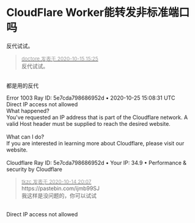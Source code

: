 # CloudFlare Worker能转发非标准端口吗


反代试试。

<div class="quote"><blockquote><font size="2"><a href="https://www.hostloc.com/forum.php?mod=redirect&amp;goto=findpost&amp;pid=9304680&amp;ptid=753719" target="_blank"><font color="#999999">doctore 发表于 2020-10-15 15:25</font></a></font><br />
反代试试。</blockquote></div><br />
都是用的反代<img id="aimg_wB72S" onclick="zoom(this, this.src, 0, 0, 0)" class="zoom" src="https://cdn.jsdelivr.net/gh/hishis/forum-master/public/images/patch.gif" onmouseover="img_onmouseoverfunc(this)" onload="thumbImg(this)" border="0" alt="" />

Error 1003 Ray ID: 5e7cda798686952d • 2020-10-25 15:08:31 UTC<br />
Direct IP access not allowed<br />
What happened?<br />
You've requested an IP address that is part of the Cloudflare network. A valid Host header must be supplied to reach the desired website.<br />
<br />
What can I do?<br />
If you are interested in learning more about Cloudflare, please visit our website.<br />
<br />
Cloudflare Ray ID: 5e7cda798686952d • Your IP: 34.9 • Performance &amp; security by Cloudflare<img id="aimg_XJ4Xx" onclick="zoom(this, this.src, 0, 0, 0)" class="zoom" src="https://cdn.jsdelivr.net/gh/hishis/forum-master/public/images/patch.gif" onmouseover="img_onmouseoverfunc(this)" onload="thumbImg(this)" border="0" alt="" />

<div class="quote"><blockquote><font size="2"><a href="https://www.hostloc.com/forum.php?mod=redirect&amp;goto=findpost&amp;pid=9301120&amp;ptid=753719" target="_blank"><font color="#999999">tkzc 发表于 2020-10-14 20:07</font></a></font><br />
https://pastebin.com/ijmb99SJ<br />
我这样是没问题的，你可以试试</blockquote></div><br />
Direct IP access not allowed
